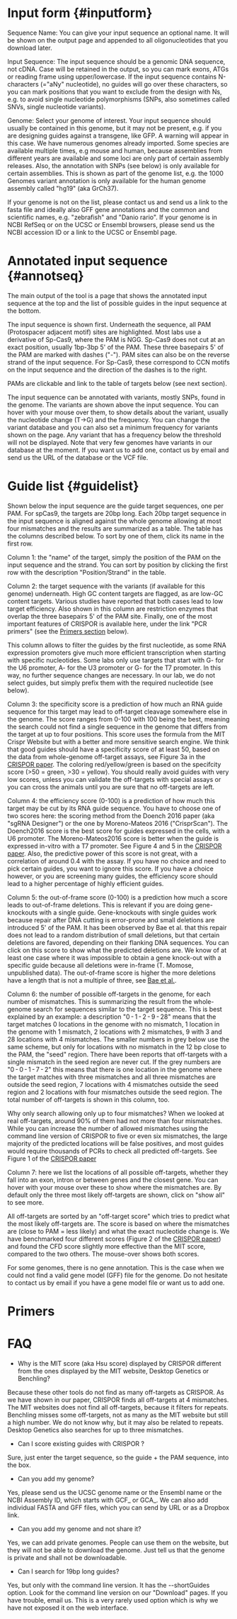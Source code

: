 Input form {#inputform}
==========

Sequence Name: You can give your input sequence an optional name. It will be shown on the output page and appended to all oligonucleotides that you download later. 

Input Sequence: The input sequence should be a genomic DNA sequence, not cDNA. Case will be retained in the output, so you can mark exons, ATGs or reading frame using upper/lowercase. If the input sequence contains N-characters (="aNy" nucleotide), no guides will go over these characters, so you can mark positions that you want to exclude from the design with Ns, e.g. to avoid single nucleotide polymorphisms (SNPs, also sometimes called SNVs, single nucleotide variants).

Genome: Select your genome of interest. Your input sequence should usually be contained in this genome, but it may not be present, e.g. if you are designing guides against a transgene, like GFP. A warning will appear in this case. We have numerous genomes already imported. Some species are available multiple times, e.g mouse and human, because assemblies from different years are available and some loci are only part of certain assembly releases. Also, the annotation with SNPs (see below) is only available for certain assemblies. This is shown as part of the genome list, e.g. the 1000 Genomes variant annotation is only available for the human genome assembly called "hg19" (aka GrCh37).

If your genome is not on the list, please contact us and send us a link to the fasta file and ideally also GFF gene annotations and the common and scientific names, e.g. "zebrafish" and "Danio rario". If your genome is in NCBI RefSeq or on the UCSC or Ensembl browsers, please send us the NCBI accession ID or a link to the UCSC or Ensembl page.

Annotated input sequence {#annotseq}
========================

The main output of the tool is a page that shows the annotated input sequence at the top and the list of possible guides in the input sequence at the bottom. 

The input sequence is shown first. Underneath the sequence, all PAM (Protospacer adjacent motif) sites are highlighted. Most labs use a derivative of Sp-Cas9, where the PAM is NGG. Sp-Cas9 does not cut at an exact position, usually 1bp-3bp 5' of the PAM. These three basepairs 5' of the PAM are marked with dashes ("-"). PAM sites can also be on the reverse strand of the input sequence. For Sp-Cas9, these correspond to CCN motifs on the input sequence and the direction of the dashes is to the right.

PAMs are clickable and link to the table of targets below (see next section).

The input sequence can be annotated with variants, mostly SNPs, found in the genome. The variants are shown above the input sequence. You can hover with your mouse over them, to show details about the variant, usually the nucleotide change (T->G) and the frequency. You can change the variant database and you can also set a minimum frequency for variants shown on the page. Any variant that has a frequency below the threshold will not be displayed. Note that very few genomes have variants in our database at the moment. If you want us to add one, contact us by email and send us the URL of the database or the VCF file.

Guide list {#guidelist}
==========

Shown below the input sequence are the guide target sequences, one per PAM. For spCas9, the targets are 20bp long. Each 20bp target sequence in the input sequence is aligned against the whole genome allowing at most four mismatches and the results are summarized as a table. The table has the columns described below. To sort by one of them, click its name in the first row.

Column 1: the "name" of the target, simply the position of the PAM on the input sequence and the strand. You can sort by position by clicking the first row with the description "Position/Strand" in the table.

Column 2: the target sequence with the variants (if available for this genome) underneath. High GC content targets are flagged, as are low-GC content targets. Various studies have reported that both cases lead to low target efficiency. Also shown in this column are restriction enzymes that overlap the three basepairs 5' of the PAM site. Finally, one of the most important features of CRISPOR is available here, under the link "PCR primers" (see the [Primers section](#primers) below). 

This column allows to filter the guides by the first nucleotide, as some RNA expression promoters give much more efficient transcription when starting with specific nucleotides. Some labs only use targets that start with G- for the U6 promoter, A- for the U3 promoter or G- for the T7 promoter. In this way, no further sequence changes are necessary. In our lab, we do not select guides, but simply prefix them with the required nucleotide (see below).

Column 3: the specificity score is a prediction of how much an RNA guide sequence for this target may lead to off-target cleavage somewhere else in the genome. The score ranges from 0-100 with 100 being the best, meaning the search could not find a single sequence in the genome that differs from the target at up to four positions. This score uses the formula from the MIT Crispr Website but with a better and more sensitive search engine. We think that good guides should have a specificity score of at least 50, based on the data from whole-genome off-target assays, see Figure 3a in the [CRISPOR paper](http://genomebiology.biomedcentral.com/articles/10.1186/s13059-016-1012-2). The coloring red/yellow/green is based on the specifcity score (>50 = green, >30 = yellow). You should really avoid guides with very low scores, unless you can validate the off-targets with special assays or you can cross the animals until you are sure that no off-targets are left. 

Column 4: the efficiency score (0-100) is a prediction of how much this target may be cut by its RNA guide sequence. You have to choose one of two scores here: the scoring method from the Doench 2016 paper (aka "sgRNA Designer") or the one by Moreno-Mateos 2016 ("CrisprScan"). The Doench2016 score is the best score for guides expressed in the cells, with a U6 promoter. The Moreno-Mateos2016 score is better when the guide is expressed in-vitro with a T7 promoter. See Figure 4 and 5 in the [CRISPOR paper](http://genomebiology.biomedcentral.com/articles/10.1186/s13059-016-1012-2). Also, the predictive power of this score is not great, with a correlation of around 0.4 with the assay. If you have no choice and need to pick certain guides, you want to ignore this score. If you have a choice however, or you are screening many guides, the efficiency score should lead to a higher percentage of highly efficient guides.

Column 5: the out-of-frame score (0-100) is a prediction how much a score leads to out-of-frame deletions. This is relevant if you are doing gene-knockouts with a single guide. Gene-knockouts with single guides work because repair after DNA cutting is error-prone and small deletions are introduced 5' of the PAM. It has been observed by Bae et al. that this repair does not lead to a random distribution of small deletions, but that certain deletions are favored, depending on their flanking DNA sequences. You can click on this score to show what the predicted deletions are. We know of at least one case where it was impossible to obtain a gene knock-out with a specific guide because all deletions were in-frame (T. Momose, unpublished data). The out-of-frame score is higher the more deletions have a length that is not a multiple of three, see [Bae et al.](http://www.nature.com/nmeth/journal/v11/n7/full/nmeth.3015.html).

Column 6: the number of possible off-targets in the genome, for each number of mismatches. This is summarizing the result from the whole-genome search for sequences similar to the target sequence. This is best explained by an example: a description "0 - 1 - 2 - 9 - 28" means that the target matches 0 locations in the genome with no mismatch, 1 location in the genome with 1 mismatch, 2 locations with 2 mismatches, 9 with 3 and 28 locations with 4 mismatches. The smaller numbers in grey below use the same scheme, but only for locations with no mismatch in the 12 bp close to the PAM, the "seed" region. There have been reports that off-targets with a single mismatch in the seed region are never cut. If the grey numbers are "0 - 0 - 1 - 7 - 2" this means that there is one location in the genome where the target matches with three mismatches and all three mismatches are outside the seed region, 7 locations with 4 mismatches outside the seed region and 2 locations with four mismatches outside the seed region. The total number of off-targets is shown in this column, too.

Why only search allowing only up to four mismatches? When we looked at real off-targets, around 90% of them had not more than four mismatches. While you can increase the number of allowed mismatches using the command line version of CRISPOR to five or even six mismatches, the large majority of the predicted locations will be false positives, and most guides would require thousands of PCRs to check all predicted off-targets. See Figure 1 of the [CRISPOR paper](http://genomebiology.biomedcentral.com/articles/10.1186/s13059-016-1012-2)

Column 7: here we list the locations of all possible off-targets, whether they fall into an exon, intron or between genes and the closest gene. You can hover with your mouse over these to show where the mismatches are. By default only the three most likely off-targets are shown, click on "show all" to see more.

All off-targets are sorted by an "off-target score" which tries to predict what the most likely off-targets are. The score is based on where the mismatches are (close to PAM = less likely) and what the exact nucleotide change is. We have benchmarked four different scores (Figure 2 of the [CRISPOR paper](http://genomebiology.biomedcentral.com/articles/10.1186/s13059-016-1012-2)) and found the CFD score slightly more effective than the MIT score, compared to the two others. The mouse-over shows both scores.

For some genomes, there is no gene annotation. This is the case when we could not find a valid gene model (GFF) file for the genome. Do not hesitate to contact us by email if you have a gene model file or want us to add one.

Primers
=======

FAQ
===

* Why is the MIT score (aka Hsu score) displayed by CRISPOR different from the ones displayed by the MIT website, Desktop Genetics or Benchling?

Because these other tools do not find as many off-targets as CRISPOR. As we
have shown in our paper, CRISPOR finds all off-targets at 4 mismatches. The MIT
websites does not find all off-targets, because it filters for repeats.
Benchling misses some off-targets, not as many as the MIT website but still a
high number. We do not know why, but it may also be related to repeats. Desktop
Genetics also searches for up to three mismatches.

* Can I score existing guides with CRISPOR ?

Sure, just enter the target sequence, so the guide + the PAM sequence, into the box.

* Can you add my genome?

Yes, please send us the UCSC genome name or the Ensembl name or the NCBI
Assembly ID, which starts with GCF_ or GCA_. We can also add individual FASTA
and GFF files, which you can send by URL or as a Dropbox link.

* Can you add my genome and not share it?

Yes, we can add private genomes. People can use them on the website, but they
will not be able to download the genome. Just tell us that the genome is
private and shall not be downloadable.

* Can I search for 19bp long guides?

Yes, but only with the command line version. It has the --shortGuides option.
Look for the command line version on our "Download" pages. If you have trouble,
email us. This is a very rarely used option which is why we have not exposed 
it on the web interface.




